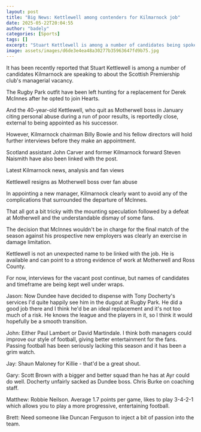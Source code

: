 ```yaml
---
layout: post
title: "Big News: Kettlewell among contenders for Kilmarnock job"
date: 2025-05-22T20:04:55
author: "badely"
categories: [Sports]
tags: []
excerpt: "Stuart Kettlewell is among a number of candidates being spoken to by Kilmarnock about the Scottish Premiership club's managerial vacancy."
image: assets/images/d6de3e4ea48a30277b35963647fd9b75.jpg
---
```


It has been recently reported that Stuart Kettlewell is among a number of candidates Kilmarnock are speaking to about the Scottish Premiership club's managerial vacancy.

The Rugby Park outfit have been left hunting for a replacement for Derek McInnes after he opted to join Hearts.

And the 40-year-old Kettlewell, who quit as Motherwell boss in January citing personal abuse during a run of poor results, is reportedly close, external to being appointed as his successor.

However, Kilmarnock chairman Billy Bowie and his fellow directors will hold further interviews before they make an appointment.

Scotland assistant John Carver and former Kilmarnock forward Steven Naismith have also been linked with the post. 

Latest Kilmarnock news, analysis and fan views

Kettlewell resigns as Motherwell boss over fan abuse

In appointing a new manager, Kilmarnock clearly want to avoid any of the complications that surrounded the departure of McInnes.

That all got a bit tricky with the mounting speculation followed by a defeat at Motherwell and the understandable dismay of some fans. 

The decision that McInnes wouldn't be in charge for the final match of the season against his prospective new employers was clearly an exercise in damage limitation.

Kettlewell is not an unexpected name to be linked with the job. He is available and can point to a strong evidence of work at Motherwell and Ross County.

For now, interviews for the vacant post continue, but names of candidates and timeframe are being kept well under wraps.

Jason: Now Dundee have decided to dispense with Tony Docherty's services I'd quite happily see him in the dugout at Rugby Park. He did a good job there and I think he'd be an ideal replacement and it's not too much of a risk. He knows the league and the players in it, so I think it would hopefully be a smooth transition.

John: Either Paul Lambert or David Martindale. I think both managers could improve our style of football, giving better entertainment for the fans. Passing football has been seriously lacking this season and it has been a grim watch.

Jay: Shaun Maloney for Killie - that'd be a great shout.

Gary: Scott Brown with a bigger and better squad than he has at Ayr could do well. Docherty unfairly sacked as Dundee boss. Chris Burke on coaching staff.

Matthew: Robbie Neilson. Average 1.7 points per game, likes to play 3-4-2-1 which allows you to play a more progressive, entertaining football.

Brett: Need someone like Duncan Ferguson to inject a bit of passion into the team.


